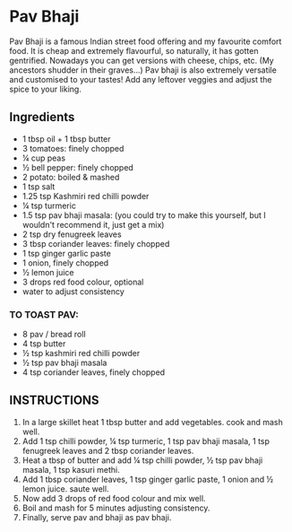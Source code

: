 # Pav Bhaji
Pav Bhaji is a famous Indian street food offering and my favourite comfort food. It is cheap and extremely flavourful, so naturally, it has gotten gentrified. 
Nowadays you can get versions with cheese, chips, etc. (My ancestors shudder in their graves...)
Pav bhaji is also extremely versatile and customised to your tastes! Add any leftover veggies and adjust the spice to your liking.

## Ingredients
- 1 tbsp oil + 1 tbsp butter
- 3 tomatoes: finely chopped
- ¼ cup peas
- ½ bell pepper: finely chopped
- 2 potato: boiled & mashed
- 1 tsp salt
- 1.25 tsp Kashmiri red chilli powder
- ¼ tsp turmeric
- 1.5 tsp pav bhaji masala: (you could try to make this yourself, but I wouldn't recommend it, just get a mix)
- 2 tsp dry fenugreek leaves
- 3 tbsp coriander leaves: finely chopped
- 1 tsp ginger garlic paste
- 1 onion, finely chopped
- ½ lemon juice
- 3 drops red food colour, optional
- water to adjust consistency

### TO TOAST PAV:
- 8 pav / bread roll
- 4 tsp butter
- ½ tsp kashmiri red chilli powder
- ½ tsp pav bhaji masala 
- 4 tsp coriander leaves, finely chopped

## INSTRUCTIONS
 
1. In a large skillet heat 1 tbsp butter and add vegetables. cook and mash well.
2. Add 1 tsp chilli powder, ¼ tsp turmeric, 1 tsp pav bhaji masala, 1 tsp fenugreek leaves and 2 tbsp coriander leaves.
3. Heat a tbsp of butter and add ¼ tsp chilli powder, ½ tsp pav bhaji masala, 1 tsp kasuri methi.
4. Add 1 tbsp coriander leaves, 1 tsp ginger garlic paste, 1 onion and ½ lemon juice. saute well.
5. Now add 3 drops of red food colour and mix well.
6. Boil and mash for 5 minutes adjusting consistency.
7. Finally, serve pav and bhaji as pav bhaji.
